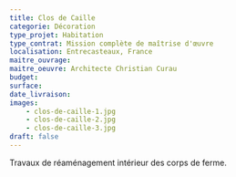```yaml
---
title: Clos de Caille
categorie: Décoration
type_projet: Habitation
type_contrat: Mission complète de maîtrise d'œuvre
localisation: Entrecasteaux, France
maitre_ouvrage:
maitre_oeuvre: Architecte Christian Curau
budget:
surface:
date_livraison:
images:
    - clos-de-caille-1.jpg
    - clos-de-caille-2.jpg
    - clos-de-caille-3.jpg
draft: false
---
```

Travaux de réaménagement intérieur des corps de ferme.
